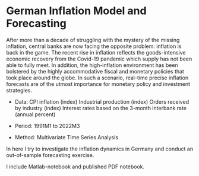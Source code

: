 # German Inflation Model and Forecasting

After more than a decade of struggling with the mystery of the missing inflation, central banks are now facing the opposite problem: inflation is back in the game. The recent rise in inflation reflects the goods-intensive economic recovery from the Covid-19 pandemic which supply has not been able to fully meet. In addition, the high-inflation environment has been bolstered by the highly accommodative fiscal and monetary policies that took place around the globe. In such a scenario, real-time precise inflation forecasts are of the utmost importance for monetary policy and investment strategies. 

- Data: 
 CPI inflation (index)
 Industrial production (index)
 Orders received by industry (index)
 Interest rates based on the 3-month interbank rate (annual percent)

- Period: 1991M1 to 2022M3

- Method: Multivariate Time Series Analysis

In here I try to investigate the inflation dynamics in Germany and conduct an out-of-sample forecasting exercise.

I include Matlab-notebook and published PDF notebook.
